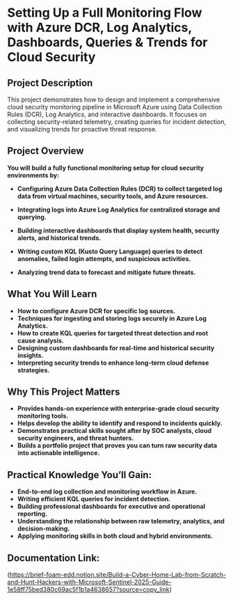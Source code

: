 <h1>Setting Up a Full Monitoring Flow with Azure DCR, Log Analytics, Dashboards, Queries & Trends for Cloud Security</h1>


<h2>Project Description</h2>
This project demonstrates how to design and implement a comprehensive cloud security monitoring pipeline in Microsoft Azure using Data Collection Rules (DCR), Log Analytics, and interactive dashboards. It focuses on collecting security-related telemetry, creating queries for incident detection, and visualizing trends for proactive threat response.


<h2>Project Overview</h2>

<b>You will build a fully functional monitoring setup for cloud security environments by:</b> 

- <b>Configuring Azure Data Collection Rules (DCR) to collect targeted log data from virtual machines, security tools, and Azure resources.</b>

- <b>Integrating logs into Azure Log Analytics for centralized storage and querying.</b>

- <b>Building interactive dashboards that display system health, security alerts, and historical trends.</b>

- <b>Writing custom KQL (Kusto Query Language) queries to detect anomalies, failed login attempts, and suspicious activities.</b>

- <b>Analyzing trend data to forecast and mitigate future threats.</b>


<h2>What You Will Learn</h2>

- <b>How to configure Azure DCR for specific log sources.</b>
- <b>Techniques for ingesting and storing logs securely in Azure Log Analytics.</b>
- <b>How to create KQL queries for targeted threat detection and root cause analysis.</b>
- <b>Designing custom dashboards for real-time and historical security insights.</b>
- <b>Interpreting security trends to enhance long-term cloud defense strategies.</b>


<h2>Why This Project Matters</h2>

- <b>Provides hands-on experience with enterprise-grade cloud security monitoring tools.</b>
- <b>Helps develop the ability to identify and respond to incidents quickly.</b>
- <b>Demonstrates practical skills sought after by SOC analysts, cloud security engineers, and threat hunters.</b>
- <b>Builds a portfolio project that proves you can turn raw security data into actionable intelligence.</b>


<h2>Practical Knowledge You’ll Gain:</h2>

- <b>End-to-end log collection and monitoring workflow in Azure.</b>
- <b>Writing efficient KQL queries for incident detection.</b>
- <b>Building professional dashboards for executive and operational reporting.</b>
- <b>Understanding the relationship between raw telemetry, analytics, and decision-making.</b>
- <b>Applying monitoring skills in both cloud and hybrid environments.</b>



<h2>Documentation Link:</h2>

(https://brief-foam-edd.notion.site/Build-a-Cyber-Home-Lab-from-Scratch-and-Hunt-Hackers-with-Microsoft-Sentinel-2025-Guide-1e58ff75bed380c69ac5f1b1a4638657?source=copy_link)


<!--
 ```diff
- text in red
+ text in green
! text in orange
# text in gray
@@ text in purple (and bold)@@
```
--!>
